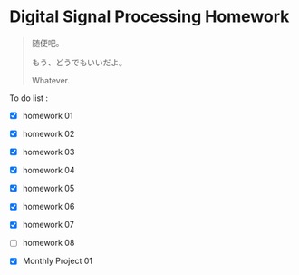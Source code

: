 # Digital Signal Processing Homework

>随便吧。
>
>もう、どうでもいいだよ。
>
>Whatever.


To do list :

- [x] homework 01

- [x] homework 02

- [x] homework 03

- [x] homework 04

- [x] homework 05

- [x] homework 06

- [x] homework 07

- [ ] homework 08

- [x] Monthly Project 01